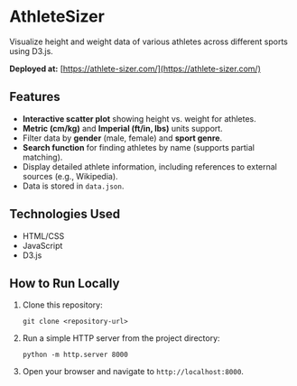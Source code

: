 # AthleteSizer

Visualize height and weight data of various athletes across different sports using D3.js.

**Deployed at:** [https://athlete-sizer.com/](https://athlete-sizer.com/)

## Features
- **Interactive scatter plot** showing height vs. weight for athletes.
- **Metric (cm/kg)** and **Imperial (ft/in, lbs)** units support.
- Filter data by **gender** (male, female) and **sport genre**.
- **Search function** for finding athletes by name (supports partial matching).
- Display detailed athlete information, including references to external sources (e.g., Wikipedia).
- Data is stored in `data.json`. 

## Technologies Used
- HTML/CSS
- JavaScript
- D3.js

## How to Run Locally
1. Clone this repository:
    ```
    git clone <repository-url>
    ```
2. Run a simple HTTP server from the project directory:
    ```
    python -m http.server 8000
    ```
3. Open your browser and navigate to `http://localhost:8000`.

